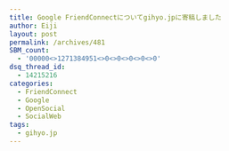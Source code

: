 ```yaml
---
title: Google FriendConnectについてgihyo.jpに寄稿しました
author: Eiji
layout: post
permalink: /archives/481
SBM_count:
  - '00000<>1271384951<>0<>0<>0<>0<>0'
dsq_thread_id:
  - 14215216
categories:
  - FriendConnect
  - Google
  - OpenSocial
  - SocialWeb
tags:
  - gihyo.jp
---
```

<div class="wp_plus_one_button" style="margin: 0 8px 8px 0; float:left; ">
  <g:plusone href="http://devlog.agektmr.com/archives/481" callback="wp_plus_one_handler"></g:plusone>
</div>